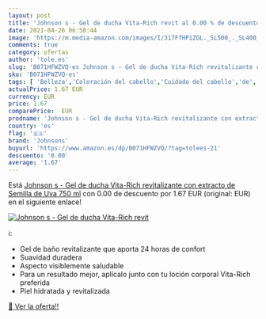 ```yaml
---
layout: post
title: 'Johnson s - Gel de ducha Vita-Rich revit al 0.00 % de descuento'
date: 2021-04-26 06:50:44
image: 'https://m.media-amazon.com/images/I/317FfHPiZGL._SL500_._SL400_.jpg'
comments: true
category: ofertas
author: 'tole.es'
slug: 'B071HFWZVQ-es Johnson s - Gel de ducha Vita-Rich revitalizante con...'
sku: 'B071HFWZVQ-es'
tags: [ 'Belleza','Coloración del cabello','Cuidado del cabello','de','ducha','gel','johnsons', ]
actualPrice: 1.67 EUR
currency: EUR
price: 1.67
comparePrice:  EUR
prodname: 'Johnson s - Gel de ducha Vita-Rich revitalizante con extracto de Semilla de Uva   750 ml'
country: 'es'
flag: '🇪🇸'
brand: 'Johnsons'
buyurl: 'https://www.amazon.es/dp/B071HFWZVQ/?tag=tolees-21'
descuento: '0.00'
average: '1.67'
---
```


Está [Johnson s - Gel de ducha Vita-Rich revitalizante con extracto de Semilla de Uva   750 ml](https://www.amazon.es/dp/B071HFWZVQ/?tag=tolees-21) con 0.00 de descuento por 1.67 EUR (original:  EUR) en el siguiente enlace!

[![Johnson s - Gel de ducha Vita-Rich revit](https://m.media-amazon.com/images/I/317FfHPiZGL._SL500_._SL400_.jpg)](https://www.amazon.es/dp/B071HFWZVQ/?tag=tolees-21)

ℹ️:

- Gel de baño revitalizante que aporta 24 horas de confort
- Suavidad duradera
- Aspecto visiblemente saludable
- Para un resultado mejor, aplícalo junto con tu loción corporal Vita-Rich preferida
- Piel hidratada y revitalizada

[🛒 Ver la oferta!!](https://www.amazon.es/dp/B071HFWZVQ/?tag=tolees-21)

